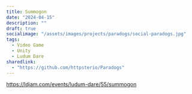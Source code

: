 ```yaml
---
title: Summogon
date: "2024-04-15"
description: ""
draft: true
socialimage: "/assets/images/projects/paradogs/social-paradogs.jpg"
tags:
  - Video Game
  - Unity
  - Ludum Dare
sharedlink: 
  - "https://github.com/httpsterio/Paradogs"
---
```


https://ldjam.com/events/ludum-dare/55/summogon

